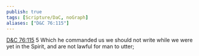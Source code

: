 ```yaml
---
publish: true
tags: [Scripture/DaC, noGraph]
aliases: ["D&C 76:115"]
---
```

[D&C 76:115](https://churchofjesuschrist.org/study/scriptures/dc-testament/dc/76?lang=eng&id=p115#p115) 5 Which he commanded us we should not write while we were yet in the Spirit, and are not lawful for man to utter;
